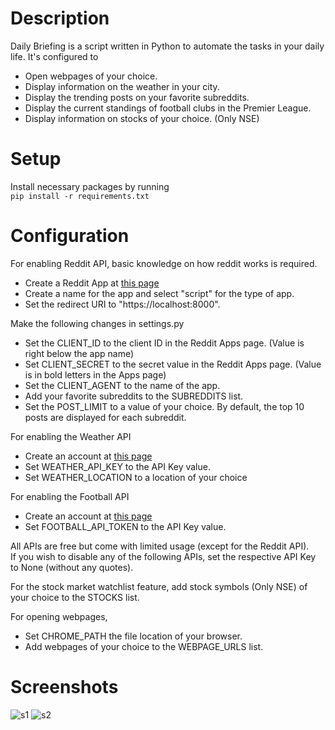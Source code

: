 # Description
Daily Briefing is a script written in Python to automate the tasks in your daily life.
It's configured to
- Open webpages of your choice.
- Display information on the weather in your city.
- Display the trending posts on your favorite subreddits.
- Display the current standings of football clubs in the Premier League.
- Display information on stocks of your choice. (Only NSE)

# Setup 

Install necessary packages by running  
```pip install -r requirements.txt```

# Configuration

For enabling Reddit API, basic knowledge on how reddit works is required.  
- Create a Reddit App at [this page](https://www.reddit.com/prefs/apps)
- Create a name for the app and select "script" for the type of app.  
- Set the redirect URI to "https://localhost:8000".

Make the following changes in settings.py
- Set the CLIENT_ID to the client ID in the Reddit Apps page. (Value is right below the app name)
- Set CLIENT_SECRET to the secret value in the Reddit Apps page. (Value is in bold letters in the Apps page)
- Set the CLIENT_AGENT to the name of the app.
- Add your favorite subreddits to the SUBREDDITS list. 
- Set the POST_LIMIT to a value of your choice. By default, the top 10 posts are displayed for each subreddit.


For enabling the Weather API
- Create an account at [this page](https://openweathermap.org/api)  
- Set WEATHER_API_KEY to the API Key value.
- Set WEATHER_LOCATION to a location of your choice

For enabling the Football API
- Create an account at [this page](https://www.football-data.org/)  
- Set FOOTBALL_API_TOKEN to the API Key value.

All APIs are free but come with limited usage (except for the Reddit API).  
If you wish to disable any of the following APIs, set the respective API Key to None (without any quotes).  

For the stock market watchlist feature, add stock symbols (Only NSE) of your choice to the STOCKS list. 

For opening webpages,
- Set CHROME_PATH the file location of your browser.
- Add webpages of your choice to the WEBPAGE_URLS list.

# Screenshots
![s1](https://github.com/arjunhm/daily-briefing/blob/master/screenshots/s1.JPG)
![s2](https://github.com/arjunhm/daily-briefing/blob/master/screenshots/s2.JPG)

